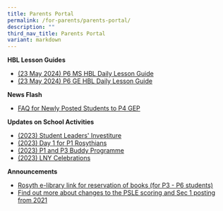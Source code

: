 ```yaml
---
title: Parents Portal
permalink: /for-parents/parents-portal/
description: ""
third_nav_title: Parents Portal
variant: markdown
---
```

**HBL Lesson Guides**

* [(23 May 2024) P6 MS HBL Daily Lesson Guide](/files/24_May_P6_MS_Daily_Lesson_Guide.pdf)
* [(23 May 2024) P6 GE HBL Daily Lesson Guide](/files/24_May_P6_GE_Daily_Lesson_Guide.pdf)


**News Flash**

* [FAQ for Newly Posted Students to P4 GEP](/files/PostingFlowchart_FAQ_(for_parents)%20(1).pdf)

<p> </p>

**Updates on School Activities**
* [(2023) Student Leaders' Investiture](/files/investiture.pdf)
* [(2023) Day 1 for P1 Rosythians](/files/Day1P1.pdf)
* [(2023) P1 and P3 Buddy Programme](/files/P1P3Buddy.pdf)
* [(2023) LNY Celebrations](/files/LNYCelebrations.pdf)

<p> </p>

**Announcements**
* [Rosyth e-library link for reservation of books (for P3 - P6 students)](https://schoolibrary.moe.edu.sg/rosyth/cgi-bin/spydus.exe/MSGTRN/WPAC/HOME) 
* [Find out more about changes to the PSLE scoring and Sec 1 posting from 2021](https://www.moe.gov.sg/page%20not%20found?item=%2fmicrosites%2fpsle%2f&amp;user=extranet%5cAnonymous&amp;site=moe-website)



<p> </p>